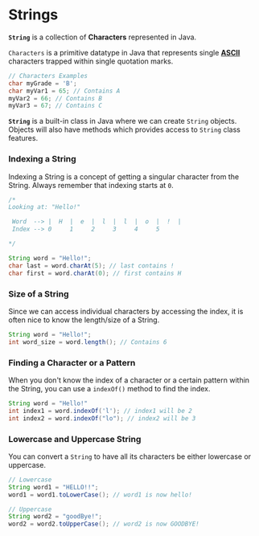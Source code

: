 # Strings

**`String`** is a collection of **Characters** represented in Java.

`Characters` is a primitive datatype in Java that represents single [**ASCII**](https://en.wikipedia.org/wiki/ASCII#Printable\_characters) characters trapped within single quotation marks.

```java
// Characters Examples
char myGrade = 'B';
char myVar1 = 65; // Contains A 
myVar2 = 66; // Contains B
myVar3 = 67; // Contains C
```

**`String`** is a built-in class in Java where we can create `String` objects. Objects will also have methods which provides access to `String` class features.

### Indexing a String

Indexing a String is a concept of getting a singular character from the String. Always remember that indexing starts at `0`.

```java
/*
Looking at: "Hello!"

 Word  --> |  H  |  e  |  l  |  l  |  o  |  !  |
 Index --> 0     1     2     3     4     5     

*/

String word = "Hello!";
char last = word.charAt(5); // last contains !
char first = word.charAt(0); // first contains H
```

### Size of a String

Since we can access individual characters by accessing the index, it is often nice to know the length/size of a String.

```java
String word = "Hello!";
int word_size = word.length(); // Contains 6
```

### Finding a Character or a Pattern

When you don't know the index of a character or a certain pattern within the String, you can use a `indexOf()` method to find the index.

```java
String word = "Hello!"
int index1 = word.indexOf('l'); // index1 will be 2
int index2 = word.indexOf("lo"); // index2 will be 3
```

### Lowercase and Uppercase String

You can convert a `String` to have all its characters be either lowercase or uppercase.

```java
// Lowercase
String word1 = "HELLO!!";
word1 = word1.toLowerCase(); // word1 is now hello!

// Uppercase
String word2 = "goodBye!";
word2 = word2.toUpperCase(); // word2 is now GOODBYE!
```
